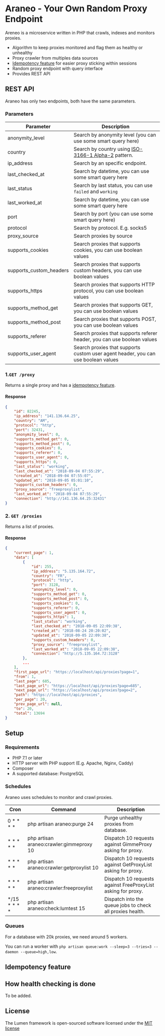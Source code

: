 # Araneo - Your Own Random Proxy Endpoint

Areneo is a microservice written in PHP that crawls, indexes and monitors proxies.

* Algorithm to keep proxies monitored and flag them as healthy or unhealthy
* Proxy crawler from multiples data sources
* [Idempotency feature][1] for easier proxy sticking within sessions
* Random proxy endpoint with query interface
* Provides REST API

## REST API

Araneo has only two endpoints, both have the same parameters.

### Parameters

| Parameter | Description  
|-----------|-------------|  
| anonymity_level | Search by anonymity level (you can use some smart query here) |
| country | Search by country using [ISO-3166-1 Alpha-2][1] pattern. |
| ip_address | Search by an specific endpoint. |
| last_checked_at | Search by datetime, you can use some smart query here | 
| last_status | Search by last status, you can use `failed` and `working` | 
| last_worked_at | Search by datetime, you can use some smart query here | 
| port | Search by port (you can use some smart query here) |
| protocol | Search by protocol. E.g. socks5 |
| proxy_source | Search proxies by source |
| supports_cookies | Search proxies that supports cookies, you can use boolean values |
| supports_custom_headers | Search proxies that supports custom headers, you can use boolean values |
| supports_https | Search proxies that supports HTTP protocol, you can use boolean values |
| supports_method_get | Search proxies that supports GET, you can use boolean values |
| supports_method_post | Search proxies that supports POST, you can use boolean values |
| supports_referer | Search proxies that supports referer header, you can use boolean values |
| supports_user_agent | Search proxies that supports custom user agent header, you can use boolean values |

### 1.`GET /proxy`

Returns a single proxy and has a [idempotency feature][1].

#### Response

```json
{
    "id": 82245,
    "ip_address": "141.136.64.25",
    "country": "AM",
    "protocol": "http",
    "port": 32431,
    "anonymity_level": 0,
    "supports_method_get": 0,
    "supports_method_post": 0,
    "supports_cookies": 0,
    "supports_referer": 0,
    "supports_user_agent": 0,
    "supports_https": 0,
    "last_status": "working",
    "last_checked_at": "2018-09-04 07:55:29",
    "created_at": "2018-09-04 07:55:07",
    "updated_at": "2018-09-05 05:01:10",
    "supports_custom_headers": 0,
    "proxy_source": "freeproxylist",
    "last_worked_at": "2018-09-04 07:55:29",
    "connection": "http://141.136.64.25:32431"
}
```
 
### 2. `GET /proxies`

Returns a list of proxies.

#### Response

```json
{
    "current_page": 1,
    "data": [
        {
            "id": 255,
            "ip_address": "5.135.164.72",
            "country": "FR",
            "protocol": "http",
            "port": 3128,
            "anonymity_level": 0,
            "supports_method_get": 0,
            "supports_method_post": 0,
            "supports_cookies": 0,
            "supports_referer": 0,
            "supports_user_agent": 0,
            "supports_https": 1,
            "last_status": "working",
            "last_checked_at": "2018-09-05 22:09:38",
            "created_at": "2018-08-24 20:20:02",
            "updated_at": "2018-09-05 22:09:38",
            "supports_custom_headers": 0,
            "proxy_source": "freeproxylist",
            "last_worked_at": "2018-09-05 22:09:38",
            "connection": "http://5.135.164.72:3128"
        },
        ...
    ],
    "first_page_url": "https://localhost/api/proxies?page=1",
    "from": 1,
    "last_page": 685,
    "last_page_url": "https://localhost/api/proxies?page=685",
    "next_page_url": "https://localhost/api/proxies?page=2",
    "path": "https://localhost/api/proxies",
    "per_page": 20,
    "prev_page_url": null,
    "to": 20,
    "total": 13694
}
```

## Setup

### Requirements

- PHP 7.1 or later
- HTTP server with PHP support (E.g. Apache, Nginx, Caddy)
- Composer
- A supported database: PostgreSQL

### Schedules

Araneo uses schedules to monitor and crawl proxies.

| Cron | Command | Description  
|------|---------|------------|  
| 0 * * * * | php artisan araneo:purge 24 | Purge unhealthy proxies from database. |  
| * * * * * | php artisan araneo:crawler:gimmeproxy 10 | Dispatch 10 requests against GimmeProxy asking for proxy. |  
| * * * * * | php artisan araneo:crawler:getproxylist 10 | Dispatch 10 requests against GetProxyList asking for proxy. |  
| * * * * * | php artisan araneo:crawler:freeproxylist | Dispatch 10 requests against FreeProxyList asking for proxy. |  
| */15 * * * * | php artisan araneo:check:lumtest 15 | Dispatch into the queue jobs to check all proxies health. |  

### Queues

For a database with 20k proxies, we need around 5 workers.  

You can run a worker with `php artisan queue:work --sleep=3 --tries=3 --daemon --queue=high,low`.

## Idempotency feature

## How health checking is done

To be added.

## License

The Lumen framework is open-sourced software licensed under the [MIT license](http://opensource.org/licenses/MIT)

[1]: #idempotency-feature
[2]: https://en.wikipedia.org/wiki/ISO_3166-1_alpha-2#Officially_assigned_code_elements
